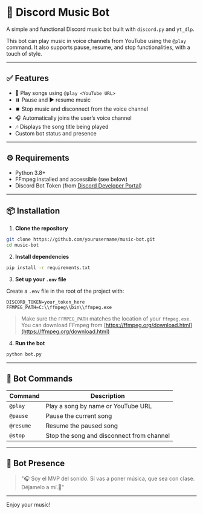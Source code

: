 


# 🎵 Discord Music Bot

A simple and functional Discord music bot built with `discord.py` and `yt_dlp`.

This bot can play music in voice channels from YouTube using the `@play` command. It also supports pause, resume, and stop functionalities, with a touch of style.

---

## ✅ Features

- 🔎 Play songs using `@play <YouTube URL>`
- ⏸️ Pause and ▶️ resume music
- ⏹️ Stop music and disconnect from the voice channel
- 🎧 Automatically joins the user’s voice channel
- 🎶 Displays the song title being played
- Custom bot status and presence

---

## ⚙️ Requirements

- Python 3.8+
- FFmpeg installed and accessible (see below)
- Discord Bot Token (from [Discord Developer Portal](https://discord.com/developers/applications))

---

## 📦 Installation

1. **Clone the repository**

```bash
git clone https://github.com/yourusername/music-bot.git
cd music-bot
````

2. **Install dependencies**

```bash
pip install -r requirements.txt
```

3. **Set up your `.env` file**

Create a `.env` file in the root of the project with:

```
DISCORD_TOKEN=your_token_here
FFMPEG_PATH=C:\\ffmpeg\\bin\\ffmpeg.exe
```

> Make sure the `FFMPEG_PATH` matches the location of your `ffmpeg.exe`. You can download FFmpeg from [https://ffmpeg.org/download.html](https://ffmpeg.org/download.html)

4. **Run the bot**

```bash
python bot.py
```

---

## 💬 Bot Commands

| Command   | Description                               |
| --------- | ----------------------------------------- |
| `@play`   | Play a song by name or YouTube URL        |
| `@pause`  | Pause the current song                    |
| `@resume` | Resume the paused song                    |
| `@stop`   | Stop the song and disconnect from channel |

---


## 👑 Bot Presence

> "🎧 Soy el MVP del sonido. Si vas a poner música, que sea con clase. Déjamelo a mí.🎵"

---

Enjoy your music!
